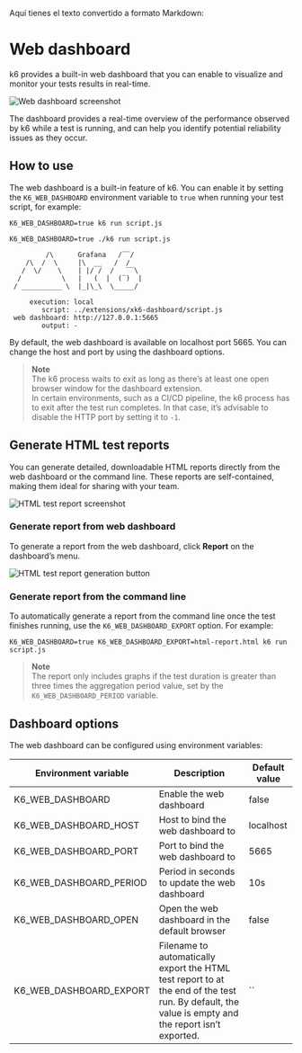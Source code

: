 Aquí tienes el texto convertido a formato Markdown:

# Web dashboard

k6 provides a built-in web dashboard that you can enable to visualize and monitor your tests results in real-time.

![Web dashboard screenshot](https://grafana.com/media/docs/k6-oss/web-dashboard-overview.png)

The dashboard provides a real-time overview of the performance observed by k6 while a test is running, and can help you identify potential reliability issues as they occur.

## How to use

The web dashboard is a built-in feature of k6. You can enable it by setting the `K6_WEB_DASHBOARD` environment variable to `true` when running your test script, for example:

```shell
K6_WEB_DASHBOARD=true k6 run script.js
```

```shell
K6_WEB_DASHBOARD=true ./k6 run script.js

         /\      Grafana   /‾‾/
    /\  /  \     |\  __   /  /
   /  \/    \    | |/ /  /   ‾‾\
  /          \   |   (  |  (‾)  |
 / __________ \  |_|\_\  \_____/

     execution: local
        script: ../extensions/xk6-dashboard/script.js
 web dashboard: http://127.0.0.1:5665
        output: -
```

By default, the web dashboard is available on localhost port 5665. You can change the host and port by using the dashboard options.

> **Note**  
> The k6 process waits to exit as long as there’s at least one open browser window for the dashboard extension.  
> In certain environments, such as a CI/CD pipeline, the k6 process has to exit after the test run completes. In that case, it’s advisable to disable the HTTP port by setting it to `-1`.

## Generate HTML test reports

You can generate detailed, downloadable HTML reports directly from the web dashboard or the command line. These reports are self-contained, making them ideal for sharing with your team.

![HTML test report screenshot](https://grafana.com/media/docs/k6-oss/web-dashboard-report.png)

### Generate report from web dashboard

To generate a report from the web dashboard, click **Report** on the dashboard’s menu.

![HTML test report generation button](https://grafana.com/media/docs/k6-oss/web-dashboard-report-button.png)

### Generate report from the command line

To automatically generate a report from the command line once the test finishes running, use the `K6_WEB_DASHBOARD_EXPORT` option. For example:

```shell
K6_WEB_DASHBOARD=true K6_WEB_DASHBOARD_EXPORT=html-report.html k6 run script.js
```

> **Note**  
> The report only includes graphs if the test duration is greater than three times the aggregation period value, set by the `K6_WEB_DASHBOARD_PERIOD` variable.

## Dashboard options

The web dashboard can be configured using environment variables:

| Environment variable              | Description                                                                                       | Default value |
|-----------------------------------|---------------------------------------------------------------------------------------------------|---------------|
| K6_WEB_DASHBOARD                  | Enable the web dashboard                                                                          | false         |
| K6_WEB_DASHBOARD_HOST             | Host to bind the web dashboard to                                                                 | localhost      |
| K6_WEB_DASHBOARD_PORT             | Port to bind the web dashboard to                                                                 | 5665          |
| K6_WEB_DASHBOARD_PERIOD           | Period in seconds to update the web dashboard                                                    | 10s           |
| K6_WEB_DASHBOARD_OPEN             | Open the web dashboard in the default browser                                                    | false         |
| K6_WEB_DASHBOARD_EXPORT           | Filename to automatically export the HTML test report to at the end of the test run. By default, the value is empty and the report isn’t exported. | ``            |
